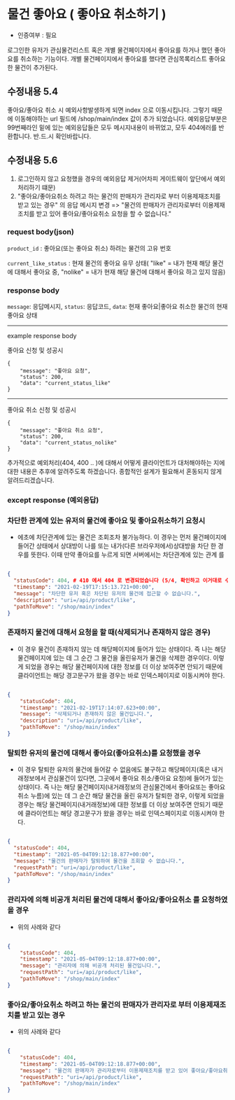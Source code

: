 # 물건 좋아요 ( 좋아요 취소하기 )


* 인증여부 : 필요


로그인한 유저가 관심물건리스트 혹은 개별 물건페이지에서 좋아요를 하거나 했던 좋아요를 취소하는 기능이다.
개별 물건페이지에서 좋아요를 했다면 관심목록리스트 좋아요한 물건이 추가된다.

## 수정내용 5.4
좋아요/좋아요 취소 시 예외사항발생하게 되면 index 으로 이동시킵니다.
그렇기 때문에 이동해야하는 url 필드에 /shop/main/index 값이 추가 되었습니다.
예외응답부분은 99번째라인 밑에 있는 예외응답들은 모두 메시지내용이 바뀌었고, 모두 404에러를 반환합니다. 반.드.시 확인바랍니다.

## 수정내용 5.6
1. 로그인하지 않고 요청했을 경우의 예외응답 제거(어차피 게이트웨이 앞단에서 예외처리하기 떄문)
2. "좋아요/좋아요취소 하려고 하는 물건의 판매자가 관리자로 부터 이용제재조치를 받고 있는 경우" 의 응답 메시지 변경 => "물건의 판매자가 관리자로부터 이용제재조치를 받고 있어 좋아요/좋아요취소 요청을 할 수 없습니다."



### request body(json)

`product_id` : 좋아요(또는 좋아요 취소) 하려는 물건의 고유 번호

`current_like_status` : 현재 물건의 좋아요 유무 상태( "like" = 내가 현재 해당 물건에 대해서 좋아요 중, "nolike" = 내가 현재 해당 물건에 대해서 좋아요 하고 있지 않음)


### response body

`message`: 응답메시지,
`status`: 응답코드,
`data`: 현재 좋아요|좋아요 취소한 물건의 현재 좋아요 상태

--- 
example response body


좋아요 신청 및 성공시
```
{
    "message": "좋아요 요청",
    "status": 200,
    "data": "current_status_like"
}
```

---

좋아요 취소 신청 및 성공시

```
{
    "message": "좋아요 취소 요청",
    "status": 200,
    "data": "current_status_nolike"
}
```


추가적으로 예외처리(404, 400 .. )에 대해서 어떻게 클라이언트가
대처해야하는 지에 대한 내용은 추후에 알려주도록 하겠습니다. 종합적인 설계가 필요해서 혼동되지 않게 알려드리겠습니다.

### except response (예외응답)


### 차단한 관계에 있는 유저의 물건에 좋아요 및 좋아요취소하기 요청시

* 에초에 차단관계에 있는 물건은 조회조차 불가능하다. 이 경우는 먼저 물건페이지에 들어간 상태에서 상대방이 나를
  또는 내가(다른 브라우저에서)상대방을 차단 한 경우를 뜻한다. 이때 만약 좋아요를 누르게 되면 서버에서는 차단관계에 있는 관계
  를

```json

{
  "statusCode": 404, # 410 에서 404 로 변경되었습니다 (5/4, 확인하고 이거대로 수정바랍니다!) 
  "timestamp": "2021-02-19T17:15:13.721+00:00",
  "message": "차단한 유저 혹은 차단된 유저의 물건에 접근할 수 없습니다.",
  "description": "uri=/api/product/like",
  "pathToMove": "/shop/main/index"
}

```

### 존재하지 물건에 대해서 요청을 할 때(삭제되거나 존재하지 않은 경우)

* 이 경우 물건이 존재하지 않는 데 해당페이지에 들어가 있는 상태이다. 즉 나는 해당 물건페이지에 있는 데 그 순간
  그 물건을 올린유저가 물건을 삭제한 경우이다. 이렇게 되었을 경우는 해당 물건페이지에 대한 정보를 더 이상 보여주면
  안되기 때문에 클라이언트는 해당 경고문구가 왔을 경우는 바로 인덱스페이지로 이동시켜야 한다.

```json

{
    "statusCode": 404,
    "timestamp": "2021-02-19T17:14:07.623+00:00",
    "message": "삭제되거나 존재하지 않은 물건입니다.",
    "description": "uri=/api/product/like",
    "pathToMove": "/shop/main/index"
}

```


### 탈퇴한 유저의 물건에 대해서 좋아요(좋아요취소)를 요청했을 경우

* 이 경우 탈퇴한 유저의 물건에 들어갈 수 없음에도 불구하고 해당페이지(혹은 내거래정보에서 관심물건이 있다면, 그곳에서 좋아요 취소/좋아요 요청)에 들어가 있는 상태이다. 
  즉 나는 해당 물건페이지(내거래정보의 관심물건에서 좋아요또는 좋아요취소 누름)에 있는 데 그 순간
  해당 물건을 올린 유저가 탈퇴한 경우, 이렇게 되었을 경우는 해당 물건페이지(내거래정보)에 대한 정보를 더 이상 보여주면
  안되기 때문에 클라이언트는 해당 경고문구가 왔을 경우는 바로 인덱스페이지로 이동시켜야 한다.

```json

{
  "statusCode": 404,
  "timestamp": "2021-05-04T09:12:18.877+00:00",
  "message": "물건의 판매자가 탈퇴하여 물건을 조회할 수 없습니다.",
  "requestPath": "uri=/api/product/like",
  "pathToMove": "/shop/main/index"
}
```


### 관리자에 의해 비공개 처리된 물건에 대해서 좋아요/좋아요취소 를 요청하였을 경우

* 위의 사례와 같다


```json

{
    "statusCode": 404,
    "timestamp": "2021-05-04T09:12:18.877+00:00",
    "message": "관리자에 의해 비공개 처리된 물건입니다.",
    "requestPath": "uri=/api/product/like",
    "pathToMove": "/shop/main/index"
}

``` 

### 좋아요/좋아요취소 하려고 하는 물건의 판매자가 관리자로 부터 이용제재조치를 받고 있는 경우

* 위의 사례와 같다

```json

{
    "statusCode": 404,
    "timestamp": "2021-05-04T09:12:18.877+00:00",
    "message": "물건의 판매자가 관리자로부터 이용제재조치를 받고 있어 좋아요/좋아요취소 요청을 할 수 없습니다.",
    "requestPath": "uri=/api/product/like",
    "pathToMove": "/shop/main/index"
}

``` 